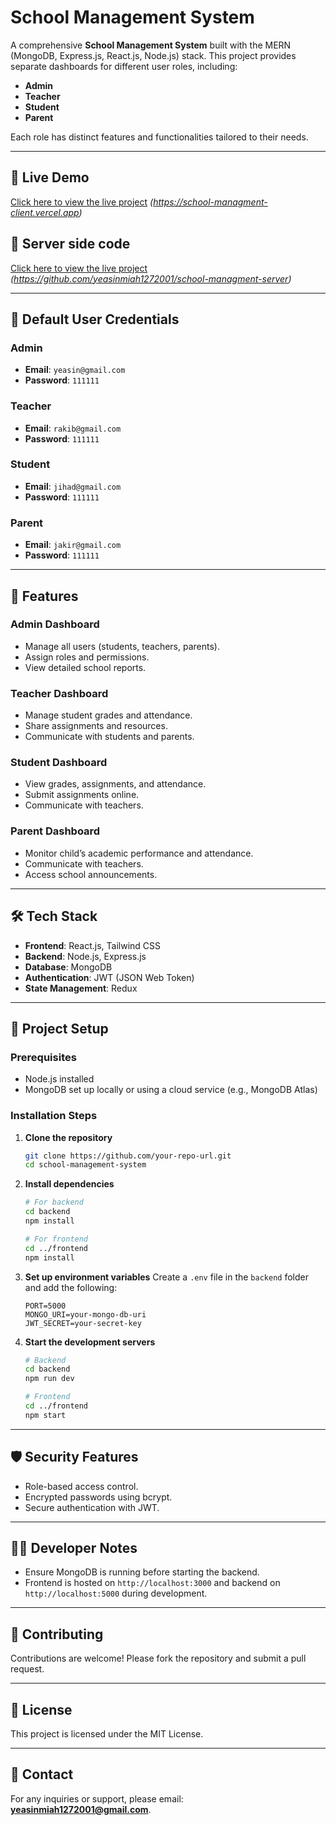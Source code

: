 # School Management System

A comprehensive **School Management System** built with the MERN (MongoDB, Express.js, React.js, Node.js) stack. This project provides separate dashboards for different user roles, including:

- **Admin**
- **Teacher**
- **Student**
- **Parent**

Each role has distinct features and functionalities tailored to their needs.

---

## 🔗 Live Demo

[Click here to view the live project](#) _(https://school-managment-client.vercel.app)_

## 🔗 Server side code

[Click here to view the live project](#) _(https://github.com/yeasinmiah1272001/school-managment-server)_

---

## 🔐 Default User Credentials

### Admin

- **Email**: `yeasin@gmail.com`
- **Password**: `111111`

### Teacher

- **Email**: `rakib@gmail.com`
- **Password**: `111111`

### Student

- **Email**: `jihad@gmail.com`
- **Password**: `111111`

### Parent

- **Email**: `jakir@gmail.com`
- **Password**: `111111`

---

## 🚀 Features

### Admin Dashboard

- Manage all users (students, teachers, parents).
- Assign roles and permissions.
- View detailed school reports.

### Teacher Dashboard

- Manage student grades and attendance.
- Share assignments and resources.
- Communicate with students and parents.

### Student Dashboard

- View grades, assignments, and attendance.
- Submit assignments online.
- Communicate with teachers.

### Parent Dashboard

- Monitor child’s academic performance and attendance.
- Communicate with teachers.
- Access school announcements.

---

## 🛠️ Tech Stack

- **Frontend**: React.js, Tailwind CSS
- **Backend**: Node.js, Express.js
- **Database**: MongoDB
- **Authentication**: JWT (JSON Web Token)
- **State Management**: Redux

---

## 📂 Project Setup

### Prerequisites

- Node.js installed
- MongoDB set up locally or using a cloud service (e.g., MongoDB Atlas)

### Installation Steps

1. **Clone the repository**

   ```bash
   git clone https://github.com/your-repo-url.git
   cd school-management-system
   ```

2. **Install dependencies**

   ```bash
   # For backend
   cd backend
   npm install

   # For frontend
   cd ../frontend
   npm install
   ```

3. **Set up environment variables**
   Create a `.env` file in the `backend` folder and add the following:

   ```env
   PORT=5000
   MONGO_URI=your-mongo-db-uri
   JWT_SECRET=your-secret-key
   ```

4. **Start the development servers**

   ```bash
   # Backend
   cd backend
   npm run dev

   # Frontend
   cd ../frontend
   npm start
   ```

---

## 🛡️ Security Features

- Role-based access control.
- Encrypted passwords using bcrypt.
- Secure authentication with JWT.

---

## 🧑‍💻 Developer Notes

- Ensure MongoDB is running before starting the backend.
- Frontend is hosted on `http://localhost:3000` and backend on `http://localhost:5000` during development.

---

## 🤝 Contributing

Contributions are welcome! Please fork the repository and submit a pull request.

---

## 📜 License

This project is licensed under the MIT License.

---

## 💬 Contact

For any inquiries or support, please email: **yeasinmiah1272001@gmail.com**.
